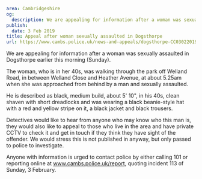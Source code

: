 ```yaml
area: Cambridgeshire
og:
  description: We are appealing for information after a woman was sexually assaulted in Dogsthorpe earlier this morning (Sunday).
publish:
  date: 3 Feb 2019
title: Appeal after woman sexually assaulted in Dogsthorpe
url: https://www.cambs.police.uk/news-and-appeals/dogsthorpe-CC030220190113
```

We are appealing for information after a woman was sexually assaulted in Dogsthorpe earlier this morning (Sunday).

The woman, who is in her 40s, was walking through the park off Welland Road, in between Welland Close and Heather Avenue, at about 5.25am when she was approached from behind by a man and sexually assaulted.

He is described as black, medium build, about 5' 10", in his 40s, clean shaven with short dreadlocks and was wearing a black beanie-style hat with a red and yellow stripe on it, a black jacket and black trousers.

Detectives would like to hear from anyone who may know who this man is, they would also like to appeal to those who live in the area and have private CCTV to check it and get in touch if they think they have sight of the offender. We would stress this is not published in anyway, but only passed to police to investigate.

Anyone with information is urged to contact police by either calling 101 or reporting online at www.cambs.police.uk/report, quoting incident 113 of Sunday, 3 February.
